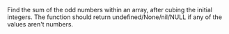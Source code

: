 Find the sum of the odd numbers within an array, after cubing the initial integers. The function should return undefined/None/nil/NULL if any of the values aren't numbers.